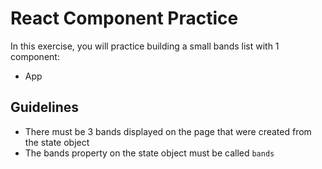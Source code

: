 # React Component Practice

In this exercise, you will practice building a small bands list with 1 component:

- App

## Guidelines

- There must be 3 bands displayed on the page that were created from the state object
- The bands property on the state object must be called `bands`
